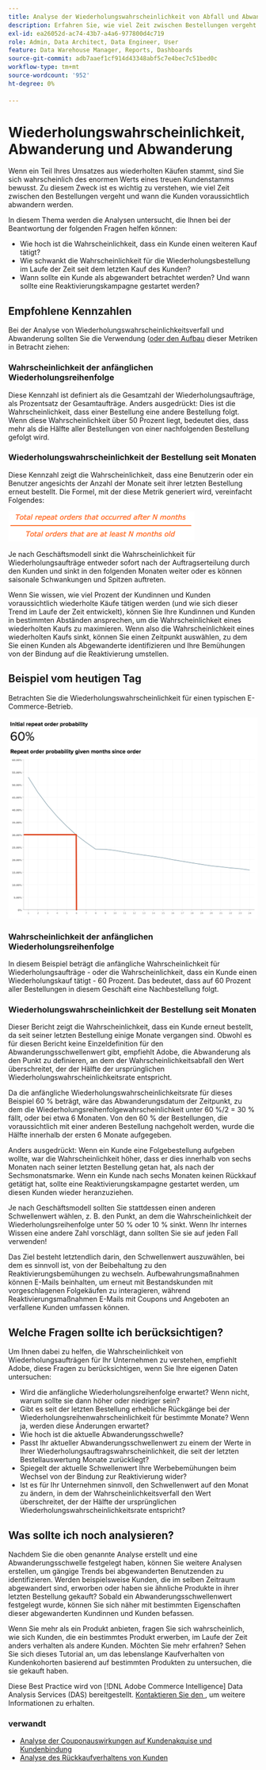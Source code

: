 ```yaml
---
title: Analyse der Wiederholungswahrscheinlichkeit von Abfall und Abwanderung
description: Erfahren Sie, wie viel Zeit zwischen Bestellungen vergeht und wann Kunden voraussichtlich abwandern werden.
exl-id: ea26052d-ac74-43b7-a4a6-977800d4c719
role: Admin, Data Architect, Data Engineer, User
feature: Data Warehouse Manager, Reports, Dashboards
source-git-commit: adb7aaef1cf914d43348abf5c7e4bec7c51bed0c
workflow-type: tm+mt
source-wordcount: '952'
ht-degree: 0%

---
```


# Wiederholungswahrscheinlichkeit, Abwanderung und Abwanderung

Wenn ein Teil Ihres Umsatzes aus wiederholten Käufen stammt, sind Sie sich wahrscheinlich des enormen Werts eines treuen Kundenstamms bewusst. Zu diesem Zweck ist es wichtig zu verstehen, wie viel Zeit zwischen den Bestellungen vergeht und wann die Kunden voraussichtlich abwandern werden.

In diesem Thema werden die Analysen untersucht, die Ihnen bei der Beantwortung der folgenden Fragen helfen können:

* Wie hoch ist die Wahrscheinlichkeit, dass ein Kunde einen weiteren Kauf tätigt?
* Wie schwankt die Wahrscheinlichkeit für die Wiederholungsbestellung im Laufe der Zeit seit dem letzten Kauf des Kunden?
* Wann sollte ein Kunde als abgewandert betrachtet werden? Und wann sollte eine Reaktivierungskampagne gestartet werden?

## Empfohlene Kennzahlen

Bei der Analyse von Wiederholungswahrscheinlichkeitsverfall und Abwanderung sollten Sie die Verwendung ([oder den Aufbau](../../data-user/reports/ess-manage-data-metrics.md) dieser Metriken in Betracht ziehen:

### Wahrscheinlichkeit der anfänglichen Wiederholungsreihenfolge

Diese Kennzahl ist definiert als die Gesamtzahl der Wiederholungsaufträge, als Prozentsatz der Gesamtaufträge. Anders ausgedrückt: Dies ist die Wahrscheinlichkeit, dass einer Bestellung eine andere Bestellung folgt. Wenn diese Wahrscheinlichkeit über 50 Prozent liegt, bedeutet dies, dass mehr als die Hälfte aller Bestellungen von einer nachfolgenden Bestellung gefolgt wird.

### Wiederholungswahrscheinlichkeit der Bestellung seit Monaten

Diese Kennzahl zeigt die Wahrscheinlichkeit, dass eine Benutzerin oder ein Benutzer angesichts der Anzahl der Monate seit ihrer letzten Bestellung erneut bestellt. Die Formel, mit der diese Metrik generiert wird, vereinfacht Folgendes:

![Formel für die Wiederholungswahrscheinlichkeit](../../assets/Repeat_probability_formula.png)

Je nach Geschäftsmodell sinkt die Wahrscheinlichkeit für Wiederholungsaufträge entweder sofort nach der Auftragserteilung durch den Kunden und sinkt in den folgenden Monaten weiter oder es können saisonale Schwankungen und Spitzen auftreten.

Wenn Sie wissen, wie viel Prozent der Kundinnen und Kunden voraussichtlich wiederholte Käufe tätigen werden (und wie sich dieser Trend im Laufe der Zeit entwickelt), können Sie Ihre Kundinnen und Kunden in bestimmten Abständen ansprechen, um die Wahrscheinlichkeit eines wiederholten Kaufs zu maximieren. Wenn also die Wahrscheinlichkeit eines wiederholten Kaufs sinkt, können Sie einen Zeitpunkt auswählen, zu dem Sie einen Kunden als Abgewanderte identifizieren und Ihre Bemühungen von der Bindung auf die Reaktivierung umstellen.

## Beispiel vom heutigen Tag

Betrachten Sie die Wiederholungswahrscheinlichkeit für einen typischen E-Commerce-Betrieb.

![Anfängliche Wiederholungsreihenfolgewahrscheinlichkeit Wiederholungsreihenfolgewahrscheinlichkeit angegeben Monate seit Bestellung.](../../assets/Order_probability_reports.png)

### Wahrscheinlichkeit der anfänglichen Wiederholungsreihenfolge

In diesem Beispiel beträgt die anfängliche Wahrscheinlichkeit für Wiederholungsaufträge - oder die Wahrscheinlichkeit, dass ein Kunde einen Wiederholungskauf tätigt - 60 Prozent. Das bedeutet, dass auf 60 Prozent aller Bestellungen in diesem Geschäft eine Nachbestellung folgt.

### Wiederholungswahrscheinlichkeit der Bestellung seit Monaten

Dieser Bericht zeigt die Wahrscheinlichkeit, dass ein Kunde erneut bestellt, da seit seiner letzten Bestellung einige Monate vergangen sind. Obwohl es für diesen Bericht keine Einzeldefinition für den Abwanderungsschwellenwert gibt, empfiehlt Adobe, die Abwanderung als den Punkt zu definieren, an dem der Wahrscheinlichkeitsabfall den Wert überschreitet, der der Hälfte der ursprünglichen Wiederholungswahrscheinlichkeitsrate entspricht.

Da die anfängliche Wiederholungswahrscheinlichkeitsrate für dieses Beispiel 60 % beträgt, wäre das Abwanderungsdatum der Zeitpunkt, zu dem die Wiederholungsreihenfolgewahrscheinlichkeit unter 60 %/2 = 30 % fällt, oder bei etwa 6 Monaten. Von den 60 % der Bestellungen, die voraussichtlich mit einer anderen Bestellung nachgeholt werden, wurde die Hälfte innerhalb der ersten 6 Monate aufgegeben.

Anders ausgedrückt: Wenn ein Kunde eine Folgebestellung aufgeben wollte, war die Wahrscheinlichkeit höher, dass er dies innerhalb von sechs Monaten nach seiner letzten Bestellung getan hat, als nach der Sechsmonatsmarke. Wenn ein Kunde nach sechs Monaten keinen Rückkauf getätigt hat, sollte eine Reaktivierungskampagne gestartet werden, um diesen Kunden wieder heranzuziehen.

Je nach Geschäftsmodell sollten Sie stattdessen einen anderen Schwellenwert wählen, z. B. den Punkt, an dem die Wahrscheinlichkeit der Wiederholungsreihenfolge unter 50 % oder 10 % sinkt. Wenn Ihr internes Wissen eine andere Zahl vorschlägt, dann sollten Sie sie auf jeden Fall verwenden!

Das Ziel besteht letztendlich darin, den Schwellenwert auszuwählen, bei dem es sinnvoll ist, von der Beibehaltung zu den Reaktivierungsbemühungen zu wechseln. Aufbewahrungsmaßnahmen können E-Mails beinhalten, um erneut mit Bestandskunden mit vorgeschlagenen Folgekäufen zu interagieren, während Reaktivierungsmaßnahmen E-Mails mit Coupons und Angeboten an verfallene Kunden umfassen können.

## Welche Fragen sollte ich berücksichtigen?

Um Ihnen dabei zu helfen, die Wahrscheinlichkeit von Wiederholungsaufträgen für Ihr Unternehmen zu verstehen, empfiehlt Adobe, diese Fragen zu berücksichtigen, wenn Sie Ihre eigenen Daten untersuchen:

* Wird die anfängliche Wiederholungsreihenfolge erwartet? Wenn nicht, warum sollte sie dann höher oder niedriger sein?
* Gibt es seit der letzten Bestellung erhebliche Rückgänge bei der Wiederholungsreihenwahrscheinlichkeit für bestimmte Monate? Wenn ja, werden diese Änderungen erwartet?
* Wie hoch ist die aktuelle Abwanderungsschwelle?
* Passt Ihr aktueller Abwanderungsschwellenwert zu einem der Werte in Ihrer Wiederholungsauftragswahrscheinlichkeit, die seit der letzten Bestellauswertung Monate zurückliegt?
* Spiegelt der aktuelle Schwellenwert Ihre Werbebemühungen beim Wechsel von der Bindung zur Reaktivierung wider?
* Ist es für Ihr Unternehmen sinnvoll, den Schwellenwert auf den Monat zu ändern, in dem der Wahrscheinlichkeitsverfall den Wert überschreitet, der der Hälfte der ursprünglichen Wiederholungswahrscheinlichkeitsrate entspricht?

## Was sollte ich noch analysieren?

Nachdem Sie die oben genannte Analyse erstellt und eine Abwanderungsschwelle festgelegt haben, können Sie weitere Analysen erstellen, um gängige Trends bei abgewanderten Benutzenden zu identifizieren. Werden beispielsweise Kunden, die im selben Zeitraum abgewandert sind, erworben oder haben sie ähnliche Produkte in ihrer letzten Bestellung gekauft? Sobald ein Abwanderungsschwellenwert festgelegt wurde, können Sie sich näher mit bestimmten Eigenschaften dieser abgewanderten Kundinnen und Kunden befassen.

Wenn Sie mehr als ein Produkt anbieten, fragen Sie sich wahrscheinlich, wie sich Kunden, die ein bestimmtes Produkt erwerben, im Laufe der Zeit anders verhalten als andere Kunden. Möchten Sie mehr erfahren? Sehen Sie sich dieses Tutorial an, um das lebenslange Kaufverhalten von Kundenkohorten basierend auf bestimmten Produkten zu untersuchen, die sie gekauft haben.

Diese Best Practice wird von [!DNL Adobe Commerce Intelligence] Data Analysis Services (DAS) bereitgestellt. [Kontaktieren Sie den ](https://experienceleague.adobe.com/docs/commerce-knowledge-base/kb/troubleshooting/miscellaneous/mbi-service-policies.html?lang=de), um weitere Informationen zu erhalten.

### verwandt

* [Analyse der Couponauswirkungen auf Kundenakquise und Kundenbindung](../analysis/coupon-impact.md)
* [Analyse des Rückkaufverhaltens von Kunden](../analysis/repurchase-behavior.md)
